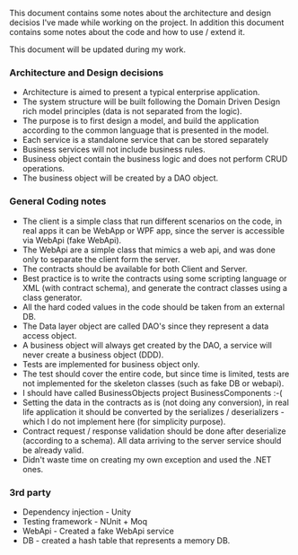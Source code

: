This document contains some notes about the architecture and design decisios I've made while working on the project. In addition this document contains some notes about the code and how to use / extend it.

This document will be updated during my work.

### Architecture and Design decisions ###

- Architecture is aimed to present a typical enterprise application.
- The system structure will be built following the Domain Driven Design rich model principles (data is not separated from the logic).
- The purpose is to first design a model, and build the application according to the common language that is presented in the model.
- Each service is a standalone service that can be stored separately
- Business services will not include business rules.
- Business object contain the business logic and does not perform CRUD operations.
- The business object will be created by a DAO object.


### General Coding notes ###

- The client is a simple class that run different scenarios on the code, in real apps it can be WebApp or WPF app, since the server is accessible via WebApi (fake WebApi).
- The WebApi are a simple class that mimics a web api, and was done only to separate the client form the server.
- The contracts should be available for both Client and Server.
- Best practice is to write the contracts using some scripting language or XML (with contract schema), and generate the contract classes using a class generator.
- All the hard coded values in the code should be taken from an external DB.
- The Data layer object are called DAO's since they represent a data access object.
- A business object will always get created by the DAO, a service will never create a business object (DDD).
- Tests are implemented for business object only.
- The test should cover the entire code, but since time is limited, tests are not implemented for the skeleton classes (such as fake DB or webapi).
- I should have called BusinessObjects project BusinessComponents :-(
- Setting the data in the contracts as is (not doing any conversion), in real life application it should be converted by the
serializes / deserializers - which I do not implement here (for simplicity purpose).
- Contract request / response validation should be done after deserialize (according to a schema). All data arriving to the server service should be already valid.
- Didn't waste time on creating my own exception and used the .NET ones.

### 3rd party ###

- Dependency injection - Unity
- Testing framework - NUnit + Moq
- WebApi - Created a fake WebApi service
- DB - created a hash table that represents a memory DB.

